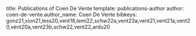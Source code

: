 title: Publications of Coen De Vente
template: publications-author
author: coen-de-vente
author_name: Coen De Vente
bibkeys: gonz21,xion21,less20,vent18,lemi22,schw22a,vent23a,vent21,vent21a,vent20,vent20a,vent23b,schw22,vent22,ardu20